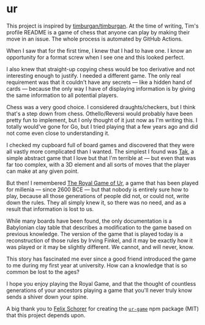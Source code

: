 # ur

This project is inspired by
[timburgan/timburgan](https://github.com/timburgan/timburgan). At the time of
writing, Tim's profile README is a game of chess that anyone can play by making
their move in an issue. The whole process is automated by GitHub Actions.

When I saw that for the first time, I knew that I had to have one. I know an
opportunity for a format screw when I see one and this looked perfect.

I also knew that straight-up copying chess would be too derivative and not
interesting enough to justify. I needed a different game. The only real
requirement was that it couldn't have any secrets — like a hidden hand of cards
— because the only way I have of displaying information is by giving the same
information to all potential players.

Chess was a very good choice. I considered draughts/checkers, but I think
that's a step down from chess. Othello/Reversi would probably have been pretty
fun to implement, but I only thought of it just now as I'm writing this. I
totally would've gone for Go, but I tried playing that a few years ago and did
not come even close to understanding it. 

I checked my cupboard full of board games and discovered that they were all
vastly more complicated than I wanted. The simplest I found was
[Tak](https://en.wikipedia.org/wiki/Tak_%28game%29), a simple abstract game
that I love but that I'm terrible at — but even that was far too complex, with
a 3D element and all sorts of moves that the player can make at any given point.

But then! I remembered [The Royal Game of
Ur](https://en.wikipedia.org/wiki/Royal_Game_of_Ur), a game that has been
played for millenia — since 2600 BCE — but that nobody is entirely sure how to
play, because all those generations of people did not, or could not, write down
the rules. They all simply knew it, so there was no need, and as a result that
information is lost to us.

While many boards have been found, the only documentation is a Babylonian clay
table that describes a modification to the game based on previous knowledge.
The version of the game that is played today is a reconstruction of those rules
by Irving Finkel, and it may be exactly how it was played or it may be slightly
different. We cannot, and will never, know.

This story has fascinated me ever since a good friend introduced the game to me
during my first year at university. How can a knowledge that is so common be
lost to the ages?

I hope you enjoy playing the Royal Game, and that the thought of countless
generations of your ancestors playing a game that you'll never truly know sends
a shiver down your spine.

A big thank you to [Felix Schorer](https://github.com/felixschorer) for
creating the [`ur-game`](https://www.npmjs.com/package/ur-game) npm package
(MIT) that this project depends upon.
